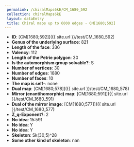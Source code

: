 ```yaml
--- 
 permalink: /chiralMaps6kE/CM_1680_592 
 collection: chiralMaps6kE
 layout: dataEntry
 title: Chiral maps up to 6000 edges - CM[1680;592]
---
```


- **ID**: [CM[1680;592]]({{ site.url }}/test/CM_1680_592)
- **Genus of the underlying surface**: 821
- **Length of the face**: 336
- **Valency**: 112
- **Length of the Petrie polygon**: 30
- **Is the automorphism group solvable?**: S
- **Number of vertices**: 30
- **Number of edges**: 1680
- **Number of faces**: 10
- **The map is self-**: none
- **Dual map**: [CM[1680;578]]({{ site.url }}/test/CM_1680_578)
- **Mirror (enantihomorphic) map**: [CM[1680;591]]({{ site.url }}/test/CM_1680_591)
- **Dual of the mirror image**: [CM[1680;577]]({{ site.url }}/test/CM_1680_577)
- **Z_q-Exponent?**: 2
- **No idea**:  15:591
- **No idea**: Y
- **No idea**: Y
- **Skeleton**: Sk(30;5)^28
- **Some other kind of skeleton**: nan
